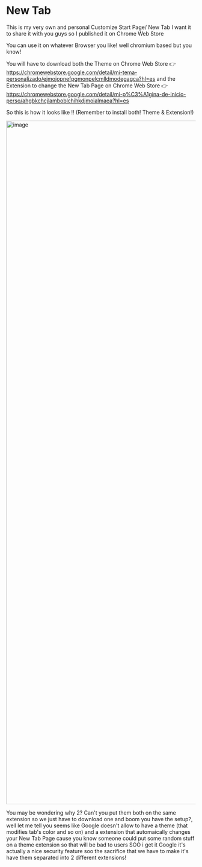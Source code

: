 # New Tab
This is my very own and personal Customize Start Page/ New Tab I want it to share it with you guys so I published it on Chrome Web Store  

You can use it on whatever Browser you like! well chromium based but you know!

You will have to download both the Theme on Chrome Web Store 👉 https://chromewebstore.google.com/detail/mi-tema-personalizado/ejmojopnefpgmonpelcmlldmodegagca?hl=es
and the Extension to change the New Tab Page on Chrome Web Store 👉https://chromewebstore.google.com/detail/mi-p%C3%A1gina-de-inicio-perso/ahgbkchcjlamboblchihkdjmoialmaea?hl=es

So this is how it looks like !! (Remember to install both! Theme & Extension!)

<img width="2879" height="1815" alt="image" src="https://github.com/user-attachments/assets/f639034b-022c-4e12-be07-280c00047cec" />


You may be wondering why 2? Can't you put them both on the same extension so we just have to download one and boom you have the setup?, well let me tell you seems like Google doesn't allow to have a theme (that modifies tab's color and so on) and a extension that automaically changes your New Tab Page cause you know someone could put some random stuff on a theme extension so that will be bad to users SOO i get it Google it's actually a nice security feature soo the sacrifice that we have to make it's have them separated into 2 different extensions! 
